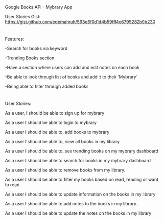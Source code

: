 Google Books API - Mybrary App

User Stories Gist:
https://gist.github.com/edemahruh/593e6f0d1d4b59fff4c6795282b9b230

#

Features:

-Search for books via keyword

-Trending Books section

-Have a section where users can add and edit notes on each book

-Be able to look through list of books and add it to their 'Mybrary'

-Being able to filter through added books

#

User Stories:

As a user, I should be able to sign up for mybrary

As a user I should be able to login to mybrary

As a user I should be able to, add books to mybrary

As a user I should be able to, view all books in my library

As a user I should be able to, see trending books on my mybrary dashboard

As a user I should be able to search for books in my mybrary dashboard

As a user I should be able to remove books from my library.

As a user I should be able to filter my books based on read, reading or want to read.

As a user I should be able to update information on the books in my library

As a user I should be able to add notes to the books in my library.

As a user I should be able to update the notes on the books in my library